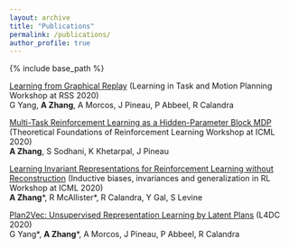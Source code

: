 ```yaml
---
layout: archive
title: "Publications"
permalink: /publications/
author_profile: true
---
```


{% include base_path %}

[Learning from Graphical Replay](https://ipvs.informatik.uni-stuttgart.de/mlr/rss2020Workshop/papers/yang.pdf)
(Learning in Task and Motion Planning Workshop at RSS 2020)\
G Yang, **A Zhang**, A Morcos, J Pineau, P Abbeel, R Calandra

[Multi-Task Reinforcement Learning as a Hidden-Parameter Block MDP](https://arxiv.org/pdf/2007.07206)
(Theoretical Foundations of Reinforcement Learning Workshop at ICML 2020)\
**A Zhang**, S Sodhani, K Khetarpal, J Pineau

[Learning Invariant Representations for Reinforcement Learning without Reconstruction](https://arxiv.org/pdf/2006.10742)
(Inductive biases, invariances and generalization in RL Workshop at ICML 2020)\
**A Zhang**\*, R McAllister\*, R Calandra, Y Gal, S Levine

[Plan2Vec: Unsupervised Representation Learning by Latent Plans](https://arxiv.org/pdf/2005.03648)
(L4DC 2020)\
G Yang\*, **A Zhang**\*, A Morcos, J Pineau, P Abbeel, R Calandra



